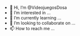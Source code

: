 - 👋 Hi, I’m @VideojuegosDosa
- 👀 I’m interested in ...
- 🌱 I’m currently learning ...
- 💞️ I’m looking to collaborate on ...
- 📫 How to reach me ...

<!---
VideojuegosDosa/VideojuegosDosa is a ✨ special ✨ repository because its `README.md` (this file) appears on your GitHub profile.
You can click the Preview link to take a look at your changes.
--->
